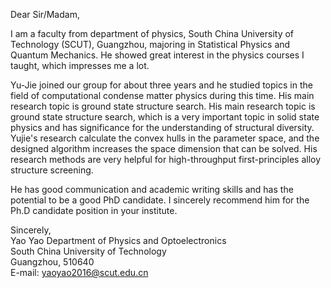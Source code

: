 Dear Sir/Madam,

I am a faculty from department of physics, South China University of Technology (SCUT), Guangzhou, majoring in Statistical Physics and Quantum Mechanics. He showed great interest in the physics courses I taught, which impresses me a lot.

Yu-Jie joined our group for about three years and he studied topics in the field of computational condense matter physics during this time. His main research topic is ground state structure search. His main research topic is ground state structure search, which is a very important topic in solid state physics and has significance for the understanding of structural diversity. Yujie's research calculate the convex hulls in the parameter space, and the designed algorithm increases the space dimension that can be solved. His research methods are very helpful for high-throughput first-principles alloy structure screening.


He has good communication and academic writing skills and has the potential to be a good PhD candidate. I sincerely recommend him for the Ph.D candidate position in your institute. 


Sincerely,  
Yao Yao
Department of Physics and Optoelectronics  
South China University of Technology  
Guangzhou, 510640  
E-mail: yaoyao2016@scut.edu.cn
